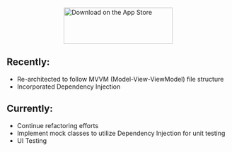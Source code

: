 <div style="display: flex; justify-content: center; align-items: center; width: 100%; margin-top: 20px;">
    <a href="https://apps.apple.com/us/app/quote-droplet-daily-quotes/id6455084603?itscg=30200&itsct=apps_box_badge&mttnsubad=6455084603" style="display: inline-block;">
        <img src="https://toolbox.marketingtools.apple.com/api/v2/badges/download-on-the-app-store/black/en-us?releaseDate=1691884800" alt="Download on the App Store" style="width: 246px; height: 82px; vertical-align: middle; object-fit: contain;" />
    </a>
</div>

## Recently:
- Re-architected to follow MVVM (Model-View-ViewModel) file structure
- Incorporated Dependency Injection

## Currently:
- Continue refactoring efforts
- Implement mock classes to utilize Dependency Injection for unit testing
- UI Testing
